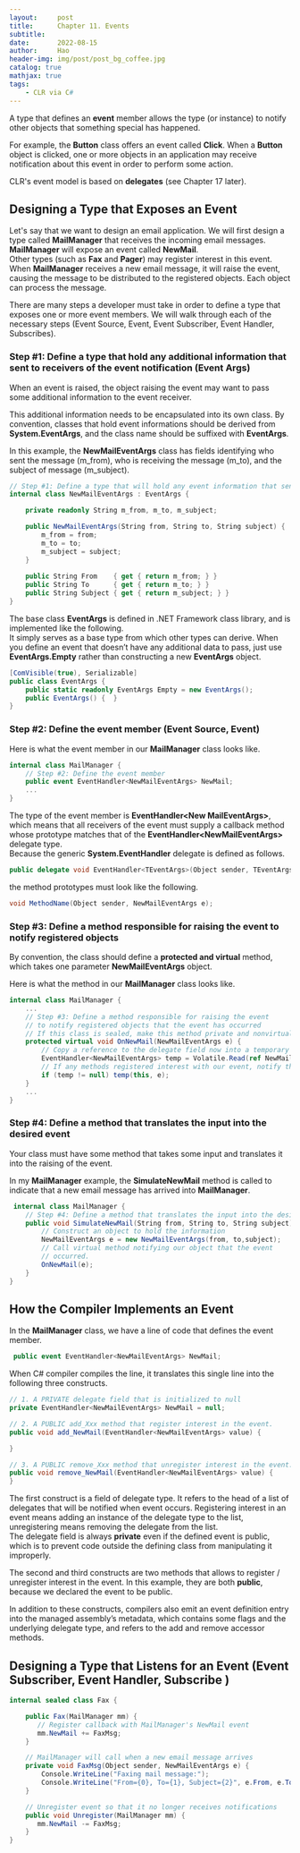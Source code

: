 ```yaml
---
layout:     post
title:      Chapter 11. Events
subtitle:   
date:       2022-08-15
author:     Hao
header-img: img/post/post_bg_coffee.jpg
catalog: true
mathjax: true
tags:
    - CLR via C#
---
```


A type that defines an **event** member allows the type (or instance) to notify other objects that something special has happened.

For example, the **Button** class offers an event called **Click**. When a **Button** object is clicked, one or more objects in an application may receive notification about this event in order to perform some action.

CLR's event model is based on **delegates** (see Chapter 17 later).

## Designing a Type that Exposes an Event

Let's say that we want to design an email application. We will first design a type called **MailManager** that receives the incoming email messages. **MailManager** will expose an event called **NewMail**. \
Other types (such as **Fax** and **Pager**) may register interest in this event. When **MailManager** receives a new email message, it will raise the event, causing the message to be distributed to the registered objects. Each object can process the message.

There are many steps a developer must take in order to define a type that exposes one or more event members. We will walk through each of the necessary steps (Event Source, Event, Event Subscriber, Event Handler, Subscribes). 

### Step #1: Define a type that hold any additional information that sent to receivers of the event notification (Event Args)

When an event is raised, the object raising the event may want to pass some additional information to the event receiver. 

This additional information needs to be encapsulated into its own class. By convention, classes that hold event informations should be derived from **System.EventArgs**, and the class name should be suffixed with **EventArgs**. 

In this example, the **NewMailEventArgs** class has fields identifying who sent the message (m_from), who is receiving the message (m_to), and the subject of message (m_subject).
```c#
// Step #1: Define a type that will hold any event information that sent to receivers
internal class NewMailEventArgs : EventArgs {

    private readonly String m_from, m_to, m_subject;

    public NewMailEventArgs(String from, String to, String subject) {
        m_from = from; 
        m_to = to; 
        m_subject = subject;
    }
   
    public String From    { get { return m_from; } }
    public String To      { get { return m_to; } }
    public String Subject { get { return m_subject; } }
}
```

The base class **EventArgs** is defined in .NET Framework class library, and is implemented like the following. \
It simply serves as a base type from which other types can derive. When you define an event that doesn’t have any additional data to pass, just use **EventArgs.Empty** rather than constructing a new **EventArgs** object.
```c#
[ComVisible(true), Serializable]
public class EventArgs {
    public static readonly EventArgs Empty = new EventArgs();
    public EventArgs() {  }
}
```

### Step #2: Define the event member (Event Source, Event)

Here is what the event member in our **MailManager** class looks like.
```c#
internal class MailManager {
    // Step #2: Define the event member
    public event EventHandler<NewMailEventArgs> NewMail;
    ...
}
```

The type of the event member is **EventHandler\<New­ MailEventArgs>**, which means that all receivers of the event must supply a callback method whose prototype matches that of the **EventHandler\<NewMailEventArgs>** delegate type. \
Because the generic **System.EventHandler** delegate is defined as follows. 
```c#
public delegate void EventHandler<TEventArgs>(Object sender, TEventArgs e);
```
the method prototypes must look like the following.
```c#
void MethodName(Object sender, NewMailEventArgs e);
```

### Step #3: Define a method responsible for raising the event to notify registered objects

By convention, the class should define a **protected and virtual** method, which takes one parameter **NewMailEventArgs** object.

Here is what the method in our **MailManager** class looks like.
```c#
internal class MailManager {
    ...
    // Step #3: Define a method responsible for raising the event
    // to notify registered objects that the event has occurred
    // If this class is sealed, make this method private and nonvirtual
    protected virtual void OnNewMail(NewMailEventArgs e) {
        // Copy a reference to the delegate field now into a temporary field for thread safety
        EventHandler<NewMailEventArgs> temp = Volatile.Read(ref NewMail);
        // If any methods registered interest with our event, notify them
        if (temp != null) temp(this, e);
    }
    ... 
}
```

### Step #4: Define a method that translates the input into the desired event

Your class must have some method that takes some input and translates it into the raising of the event. 

In my **MailManager** example, the **SimulateNewMail** method is called to indicate that a new email message has arrived into **MailManager**.
```c#
 internal class MailManager {
    // Step #4: Define a method that translates the input into the desired event
    public void SimulateNewMail(String from, String to, String subject) {
        // Construct an object to hold the information
        NewMailEventArgs e = new NewMailEventArgs(from, to,subject);
        // Call virtual method notifying our object that the event
        // occurred.
        OnNewMail(e);
    } 
}
```

## How the Compiler Implements an Event

In the **MailManager** class, we have a line of code that defines the event member.
```c#
 public event EventHandler<NewMailEventArgs> NewMail;
```

When C# compiler compiles the line, it translates this single line into the following three constructs.
```c#
// 1. A PRIVATE delegate field that is initialized to null
private EventHandler<NewMailEventArgs> NewMail = null;

// 2. A PUBLIC add_Xxx method that register interest in the event.
public void add_NewMail(EventHandler<NewMailEventArgs> value) { 

}

// 3. A PUBLIC remove_Xxx method that unregister interest in the event.
public void remove_NewMail(EventHandler<NewMailEventArgs> value) {
}
```

The first construct is a field of delegate type. It refers to the head of a list of delegates that will be notified when event occurs. Registering interest in an event means adding an instance of the delegate type to the list, unregistering means removing the delegate from the list. \
The delegate field is always **private** even if the defined event is public, which is to prevent code outside the defining class from manipulating it improperly.

The second and third constructs are two methods that allows to register / unregister interest in the event. In this example, they are both **public**, because we declared the event to be public.

In addition to these constructs, compilers also emit an event definition entry into the managed assembly’s metadata, which contains some flags and the underlying delegate type, and refers to the add and remove accessor methods.

## Designing a Type that Listens for an Event (Event Subscriber, Event Handler, Subscribe )

```c#
internal sealed class Fax {

    public Fax(MailManager mm) {
       // Register callback with MailManager's NewMail event
       mm.NewMail += FaxMsg;
    }

    // MailManager will call when a new email message arrives
    private void FaxMsg(Object sender, NewMailEventArgs e) {
        Console.WriteLine("Faxing mail message:");
        Console.WriteLine("From={0}, To={1}, Subject={2}", e.From, e.To, e.Subject);
    }

    // Unregister event so that it no longer receives notifications
    public void Unregister(MailManager mm) {
       mm.NewMail -­= FaxMsg;
    }
}
```